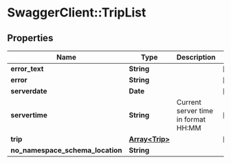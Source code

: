 # SwaggerClient::TripList

## Properties
Name | Type | Description | Notes
------------ | ------------- | ------------- | -------------
**error_text** | **String** |  | [optional] 
**error** | **String** |  | [optional] 
**serverdate** | **Date** |  | [optional] 
**servertime** | **String** | Current server time in format HH:MM | [optional] 
**trip** | [**Array&lt;Trip&gt;**](Trip.md) |  | [optional] 
**no_namespace_schema_location** | **String** |  | 


